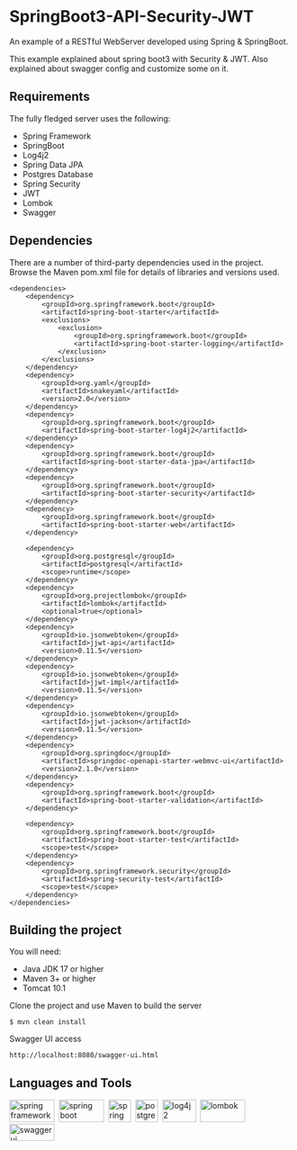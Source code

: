 # SpringBoot3-API-Security-JWT
An example of a RESTful WebServer developed using Spring & SpringBoot.

This example explained about spring boot3 with Security & JWT. Also explained about swagger config and customize some on it.

## Requirements

The fully fledged server uses the following:

* Spring Framework
* SpringBoot
* Log4j2
* Spring Data JPA
* Postgres Database
* Spring Security
* JWT
* Lombok
* Swagger

## Dependencies
There are a number of third-party dependencies used in the project. Browse the Maven pom.xml file for details of libraries and versions used.<br>

  	<dependencies>
		<dependency>
			<groupId>org.springframework.boot</groupId>
			<artifactId>spring-boot-starter</artifactId>
			<exclusions>
				<exclusion>
					<groupId>org.springframework.boot</groupId>
					<artifactId>spring-boot-starter-logging</artifactId>
				</exclusion>
			</exclusions>
		</dependency>
		<dependency>
			<groupId>org.yaml</groupId>
			<artifactId>snakeyaml</artifactId>
			<version>2.0</version>
		</dependency>
		<dependency>
			<groupId>org.springframework.boot</groupId>
			<artifactId>spring-boot-starter-log4j2</artifactId>
		</dependency>
		<dependency>
			<groupId>org.springframework.boot</groupId>
			<artifactId>spring-boot-starter-data-jpa</artifactId>
		</dependency>
		<dependency>
			<groupId>org.springframework.boot</groupId>
			<artifactId>spring-boot-starter-security</artifactId>
		</dependency>
		<dependency>
			<groupId>org.springframework.boot</groupId>
			<artifactId>spring-boot-starter-web</artifactId>
		</dependency>

		<dependency>
			<groupId>org.postgresql</groupId>
			<artifactId>postgresql</artifactId>
			<scope>runtime</scope>
		</dependency>
		<dependency>
			<groupId>org.projectlombok</groupId>
			<artifactId>lombok</artifactId>
			<optional>true</optional>
		</dependency>
		<dependency>
			<groupId>io.jsonwebtoken</groupId>
			<artifactId>jjwt-api</artifactId>
			<version>0.11.5</version>
		</dependency>
		<dependency>
			<groupId>io.jsonwebtoken</groupId>
			<artifactId>jjwt-impl</artifactId>
			<version>0.11.5</version>
		</dependency>
		<dependency>
			<groupId>io.jsonwebtoken</groupId>
			<artifactId>jjwt-jackson</artifactId>
			<version>0.11.5</version>
		</dependency>
		<dependency>
			<groupId>org.springdoc</groupId>
			<artifactId>springdoc-openapi-starter-webmvc-ui</artifactId>
			<version>2.1.0</version>
		</dependency>
		<dependency>
			<groupId>org.springframework.boot</groupId>
			<artifactId>spring-boot-starter-validation</artifactId>
		</dependency>

		<dependency>
			<groupId>org.springframework.boot</groupId>
			<artifactId>spring-boot-starter-test</artifactId>
			<scope>test</scope>
		</dependency>
		<dependency>
			<groupId>org.springframework.security</groupId>
			<artifactId>spring-security-test</artifactId>
			<scope>test</scope>
		</dependency>
	</dependencies>

## Building the project
You will need:

*	Java JDK 17 or higher
*	Maven 3+ or higher
*	Tomcat 10.1

Clone the project and use Maven to build the server

	$ mvn clean install

Swagger UI access

 	http://localhost:8080/swagger-ui.html
  
## Languages and Tools
<div>
  <img src="https://spring.io/img/og-spring.png" title="spring framework" alt="spring framework" width="80" height="40"/>&nbsp;
  <img src="https://res.cloudinary.com/practicaldev/image/fetch/s--3ix0rFmo--/c_imagga_scale,f_auto,fl_progressive,h_420,q_auto,w_1000/https://dev-to-uploads.s3.amazonaws.com/uploads/articles/dmmxiwgyuzodl7yqyuca.jpeg" title="spring boot" alt="spring boot" width="80" height="40"/>&nbsp;
  <img src="https://miro.medium.com/v2/resize:fit:800/0*e3yFdW2ChuPGFery.png" title="spring data jpa" alt="spring data jpa" width="40" height="40"/>&nbsp;
  <img src="https://w7.pngwing.com/pngs/441/460/png-transparent-postgresql-plain-wordmark-logo-icon-thumbnail.png" title="postgres db" alt="postgres db" width="40" height="40"/>&nbsp;
  <img src="https://miro.medium.com/v2/resize:fit:400/1*8puK5Pi4_5PZzFFgBtnUhw.jpeg" title="log4j2" alt="log4j2" width="60" height="40"/>&nbsp;
  <img src="https://miro.medium.com/v2/resize:fit:1400/1*Jt34KK87zw10NOLYqU-CNQ.jpeg" title="lombok" alt="lombok" width="80" height="40"/>&nbsp;
  <img src="https://miro.medium.com/v2/resize:fit:1400/1*R36nHDnQ9i7vizbSJqTb1g.png" title="swagger ui" alt="swagger ui" width="80" height="30"/>&nbsp;
</div>
	
